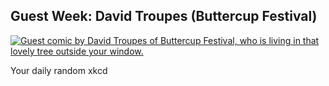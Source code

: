 ## Guest Week: David Troupes (Buttercup Festival)
[![Guest comic by David Troupes of Buttercup Festival, who is living in that lovely tree outside your window.](https://imgs.xkcd.com/comics/guest_week_david_troupes_buttercup_festival.png)](https://xkcd.com/823/ "Guest comic by David Troupes of Buttercup Festival, who is living in that lovely tree outside your window.")

Your daily random xkcd
